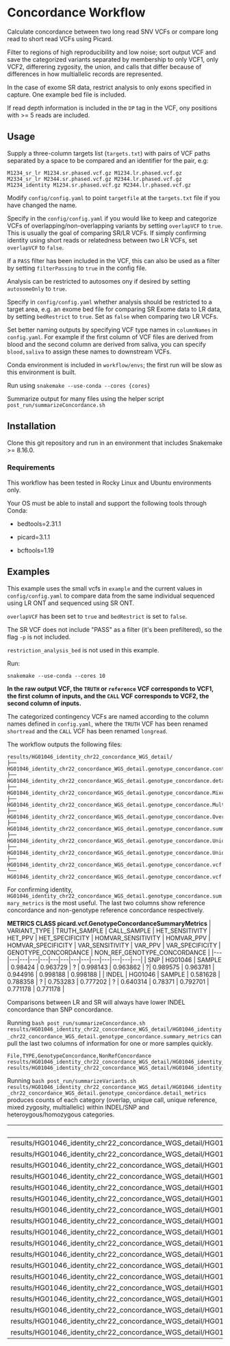 # Concordance Workflow

Calculate concordance between two long read SNV VCFs or compare long read to short read VCFs using Picard.

Filter to regions of high reproducibility and low noise; sort output VCF and save the categorized variants separated by membership to only VCF1, only VCF2, differering zygosity, the union, and calls that differ because of differences in how multiallelic records are represented.
 
In the case of exome SR data, restrict analysis to only exons specified in capture. One example bed file is included.

If read depth information is included in the `DP` tag in the VCF, ony positions with >= 5 reads are included. 


## Usage

Supply a three-column targets list (`targets.txt`) with pairs of VCF paths separated by a space to be compared and an identifier for the pair, e.g:

```
M1234_sr_lr M1234.sr.phased.vcf.gz M1234.lr.phased.vcf.gz
M2334_sr_lr M2344.sr.phased.vcf.gz M2344.lr.phased.vcf.gz
M1234_identity M1234.sr.phased.vcf.gz M2344.lr.phased.vcf.gz
```

Modify `config/config.yaml` to point `targetfile` at the `targets.txt` file if you have changed the name.


Specify in the `config/config.yaml` if you would like to keep and categorize VCFs of overlapping/non-overlapping variants by setting `overlapVCF` to `true`. This is usually the goal of comparing SR/LR VCFs. If simply confirming identity using short reads or relatedness between two LR VCFs, set `overlapVCF` to `false`.


If a `PASS` filter has been included in the VCF, this can also be used as a filter by setting `filterPassing` to `true` in the config file. 


Analysis can be restricted to autosomes ony if desired by setting `autosomeOnly` to `true`.


Specify in `config/config.yaml` whether analysis should be restricted to a target area, e.g. an exome bed file for comparing SR Exome data to LR data, by setting `bedRestrict` to `true`. Set as `false` when comparing two LR VCFs.


Set better naming outputs by specifying VCF type names in `columnNames` in `config.yaml`. For example if the first column of VCF files are derived from blood and the second column are derived from saliva, you can specify `blood,saliva` to assign these names to downstream VCFs.


Conda environment is included in `workflow/envs`; the first run will be slow as this environment is built.


Run using `snakemake --use-conda --cores {cores}`


Summarize output for many files using the helper script `post_run/summarizeConcordance.sh`


## Installation

Clone this git repository and run in an environment that includes Snakemake >= 8.16.0.

### Requirements

This workflow has been tested in Rocky Linux and Ubuntu environments only. 


Your OS must be able to install and support the following tools through Conda:

   - bedtools=2.31.1

   - picard=3.1.1

   - bcftools=1.19


## Examples 

This example uses the small vcfs in `example` and the current values in `config/config.yaml` to compare data from the same individual sequenced using LR ONT and sequenced using SR ONT.


`overlapVCF` has been set to `true` and `bedRestrict` is set to `false`.


The SR VCF does not include "PASS" as a filter (it's been prefiltered), so the flag `-p` is not included. 


`restriction_analysis_bed` is not used in this example.


Run:

```
snakemake --use-conda --cores 10
```


**In the raw output VCF, the `TRUTH` or `reference` VCF corresponds to VCF1, the first column of inputs, and the `CALL` VCF corresponds to VCF2, the second column of inputs.**


The categorized contingency VCFs are named according to the column names defined in `config.yaml`, where the `TRUTH` VCF has been renamed `shortread` and the `CALL` VCF has been renamed `longread`.


The workflow outputs the following files:
```
results/HG01046_identity_chr22_concordance_WGS_detail/
├── HG01046_identity_chr22_concordance_WGS_detail.genotype_concordance.contingency_metrics
├── HG01046_identity_chr22_concordance_WGS_detail.genotype_concordance.detail_metrics
├── HG01046_identity_chr22_concordance_WGS_detail.genotype_concordance.Mixed.Zygosity.Mismatch.vcf
├── HG01046_identity_chr22_concordance_WGS_detail.genotype_concordance.Multiallelic.Mismatch.vcf
├── HG01046_identity_chr22_concordance_WGS_detail.genotype_concordance.Overlap.vcf
├── HG01046_identity_chr22_concordance_WGS_detail.genotype_concordance.summary_metrics
├── HG01046_identity_chr22_concordance_WGS_detail.genotype_concordance.Unique.longread.vcf
├── HG01046_identity_chr22_concordance_WGS_detail.genotype_concordance.Unique.shortread.vcf
├── HG01046_identity_chr22_concordance_WGS_detail.genotype_concordance.vcf.gz
└── HG01046_identity_chr22_concordance_WGS_detail.genotype_concordance.vcf.gz.tbi
```

For confirming identity, `HG01046_identity_chr22_concordance_WGS_detail.genotype_concordance.summary_metrics` is the most useful. The last two columns show reference concordance and non-genotype reference concordance respectively.

**METRICS CLASS	picard.vcf.GenotypeConcordanceSummaryMetrics**
| VARIANT_TYPE |	TRUTH_SAMPLE	 | CALL_SAMPLE | HET_SENSITIVITY  | HET_PPV | HET_SPECIFICITY  | HOMVAR_SENSITIVITY  | HOMVAR_PPV  | HOMVAR_SPECIFICITY | VAR_SENSITIVITY  | VAR_PPV  | VAR_SPECIFICITY  | GENOTYPE_CONCORDANCE  | NON_REF_GENOTYPE_CONCORDANCE  |
|---|---|---|---|---|---|---|---|---|---|---|---|---|---|
| SNP | HG01046 | SAMPLE | 0.98424 |  0.963729 |  ? | 0.998143 | 0.963862 | ?| 0.989575 | 0.963781 | 0.944916 | 0.998188 | 0.998188 |
| INDEL | HG01046 | SAMPLE | 0.581628 | 0.788358 | ? | 0.753283 | 0.777202 | ? | 0.640314 | 0.78371 | 0.792701 | 0.771178 | 0.771178 |

Comparisons between LR and SR will always have lower INDEL concordance than SNP concordance. 

Running `bash post_run/summarizeConcordance.sh results/HG01046_identity_chr22_concordance_WGS_detail/HG01046_identity_chr22_concordance_WGS_detail.genotype_concordance.summary_metrics` can pull the last two columns of information for one or more samples quickly.

```
File,TYPE,GenotypeConcordance,NonRefConcordance
results/HG01046_identity_chr22_concordance_WGS_detail/HG01046_identity_chr22_concordance_WGS_detail.genotype_concordance.summary_metrics,SNP,0.998188,0.998188
results/HG01046_identity_chr22_concordance_WGS_detail/HG01046_identity_chr22_concordance_WGS_detail.genotype_concordance.summary_metrics,INDEL,0.771178,0.771178
```

Running `bash post_run/summarizeVariants.sh results/HG01046_identity_chr22_concordance_WGS_detail/HG01046_identity_chr22_concordance_WGS_detail.genotype_concordance.detail_metrics` produces counts of each category (overlap, unique call, unique reference, mixed zygosity, multiallelic) within INDEL/SNP and heteroygous/homozygous categories.

|File                                                                                                                                   |VariantType|Zygosity|Classification|Value|
|---------------------------------------------------------------------------------------------------------------------------------------|-----------|--------|--------------|-----|
|results/HG01046_identity_chr22_concordance_WGS_detail/HG01046_identity_chr22_concordance_WGS_detail.genotype_concordance.detail_metrics|SNP        |hom     |Overlap       |14506|
|results/HG01046_identity_chr22_concordance_WGS_detail/HG01046_identity_chr22_concordance_WGS_detail.genotype_concordance.detail_metrics|SNP        |het     |Overlap       |22946|
|results/HG01046_identity_chr22_concordance_WGS_detail/HG01046_identity_chr22_concordance_WGS_detail.genotype_concordance.detail_metrics|SNP        |hom     |UniqueCall    |514  |
|results/HG01046_identity_chr22_concordance_WGS_detail/HG01046_identity_chr22_concordance_WGS_detail.genotype_concordance.detail_metrics|SNP        |het     |UniqueCall    |1    |
|results/HG01046_identity_chr22_concordance_WGS_detail/HG01046_identity_chr22_concordance_WGS_detail.genotype_concordance.detail_metrics|SNP        |hom     |UniqueRef     |13   |
|results/HG01046_identity_chr22_concordance_WGS_detail/HG01046_identity_chr22_concordance_WGS_detail.genotype_concordance.detail_metrics|SNP        |het     |UniqueRef     |361  |
|results/HG01046_identity_chr22_concordance_WGS_detail/HG01046_identity_chr22_concordance_WGS_detail.genotype_concordance.detail_metrics|SNP        |hom     |Multiallelic  |     |
|results/HG01046_identity_chr22_concordance_WGS_detail/HG01046_identity_chr22_concordance_WGS_detail.genotype_concordance.detail_metrics|SNP        |het     |Multiallelic  |1    |
|results/HG01046_identity_chr22_concordance_WGS_detail/HG01046_identity_chr22_concordance_WGS_detail.genotype_concordance.detail_metrics|SNP        |het     |MixedZygosity |5    |
|results/HG01046_identity_chr22_concordance_WGS_detail/HG01046_identity_chr22_concordance_WGS_detail.genotype_concordance.detail_metrics|INDEL      |hom     |Overlap       |1583 |
|results/HG01046_identity_chr22_concordance_WGS_detail/HG01046_identity_chr22_concordance_WGS_detail.genotype_concordance.detail_metrics|INDEL      |het     |Overlap       |2195 |
|results/HG01046_identity_chr22_concordance_WGS_detail/HG01046_identity_chr22_concordance_WGS_detail.genotype_concordance.detail_metrics|INDEL      |hom     |UniqueCall    |340  |
|results/HG01046_identity_chr22_concordance_WGS_detail/HG01046_identity_chr22_concordance_WGS_detail.genotype_concordance.detail_metrics|INDEL      |het     |UniqueCall    |28   |
|results/HG01046_identity_chr22_concordance_WGS_detail/HG01046_identity_chr22_concordance_WGS_detail.genotype_concordance.detail_metrics|INDEL      |hom     |UniqueRef     |221  |
|results/HG01046_identity_chr22_concordance_WGS_detail/HG01046_identity_chr22_concordance_WGS_detail.genotype_concordance.detail_metrics|INDEL      |het     |UniqueRef     |1099 |
|results/HG01046_identity_chr22_concordance_WGS_detail/HG01046_identity_chr22_concordance_WGS_detail.genotype_concordance.detail_metrics|INDEL      |hom     |Multiallelic  |55   |
|results/HG01046_identity_chr22_concordance_WGS_detail/HG01046_identity_chr22_concordance_WGS_detail.genotype_concordance.detail_metrics|INDEL      |het     |Multiallelic  |43   |
|results/HG01046_identity_chr22_concordance_WGS_detail/HG01046_identity_chr22_concordance_WGS_detail.genotype_concordance.detail_metrics|INDEL      |het     |MixedZygosity |6    |




